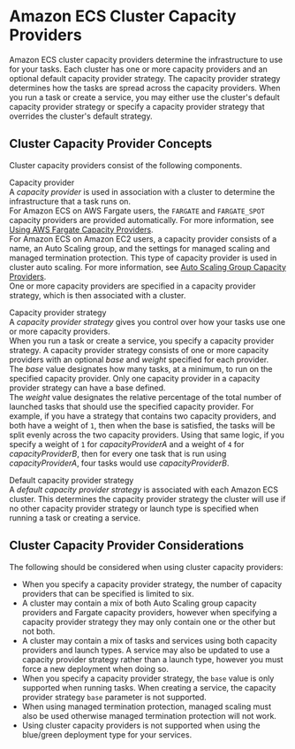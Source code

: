 # Amazon ECS Cluster Capacity Providers<a name="cluster-capacity-providers"></a>

Amazon ECS cluster capacity providers determine the infrastructure to use for your tasks\. Each cluster has one or more capacity providers and an optional default capacity provider strategy\. The capacity provider strategy determines how the tasks are spread across the capacity providers\. When you run a task or create a service, you may either use the cluster's default capacity provider strategy or specify a capacity provider strategy that overrides the cluster's default strategy\.

## Cluster Capacity Provider Concepts<a name="capacity-providers-concepts"></a>

Cluster capacity providers consist of the following components\.

Capacity provider  
A *capacity provider* is used in association with a cluster to determine the infrastructure that a task runs on\.  
For Amazon ECS on AWS Fargate users, the `FARGATE` and `FARGATE_SPOT` capacity providers are provided automatically\. For more information, see [Using AWS Fargate Capacity Providers](fargate-capacity-providers.md)\.  
For Amazon ECS on Amazon EC2 users, a capacity provider consists of a name, an Auto Scaling group, and the settings for managed scaling and managed termination protection\. This type of capacity provider is used in cluster auto scaling\. For more information, see [Auto Scaling Group Capacity Providers](cluster-auto-scaling.md#asg-capacity-providers)\.  
One or more capacity providers are specified in a capacity provider strategy, which is then associated with a cluster\.

Capacity provider strategy  
A *capacity provider strategy* gives you control over how your tasks use one or more capacity providers\.  
When you run a task or create a service, you specify a capacity provider strategy\. A capacity provider strategy consists of one or more capacity providers with an optional *base* and *weight* specified for each provider\.  
The *base* value designates how many tasks, at a minimum, to run on the specified capacity provider\. Only one capacity provider in a capacity provider strategy can have a base defined\.  
The *weight* value designates the relative percentage of the total number of launched tasks that should use the specified capacity provider\. For example, if you have a strategy that contains two capacity providers, and both have a weight of `1`, then when the base is satisfied, the tasks will be split evenly across the two capacity providers\. Using that same logic, if you specify a weight of `1` for *capacityProviderA* and a weight of `4` for *capacityProviderB*, then for every one task that is run using *capacityProviderA*, four tasks would use *capacityProviderB*\.

Default capacity provider strategy  
A *default capacity provider strategy* is associated with each Amazon ECS cluster\. This determines the capacity provider strategy the cluster will use if no other capacity provider strategy or launch type is specified when running a task or creating a service\.

## Cluster Capacity Provider Considerations<a name="capacity-providers-considerations"></a>

The following should be considered when using cluster capacity providers:
+ When you specify a capacity provider strategy, the number of capacity providers that can be specified is limited to six\.
+ A cluster may contain a mix of both Auto Scaling group capacity providers and Fargate capacity providers, however when specifying a capacity provider strategy they may only contain one or the other but not both\.
+ A cluster may contain a mix of tasks and services using both capacity providers and launch types\. A service may also be updated to use a capacity provider strategy rather than a launch type, however you must force a new deployment when doing so\.
+ When you specify a capacity provider strategy, the `base` value is only supported when running tasks\. When creating a service, the capacity provider strategy `base` parameter is not supported\.
+ When using managed termination protection, managed scaling must also be used otherwise managed termination protection will not work\.
+ Using cluster capacity providers is not supported when using the blue/green deployment type for your services\.